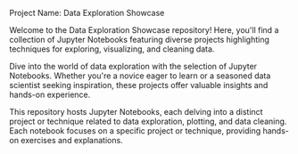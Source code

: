Project Name: Data Exploration Showcase

Welcome to the Data Exploration Showcase repository! Here, you'll find a collection of Jupyter Notebooks featuring diverse projects highlighting techniques for exploring, visualizing, and cleaning data.

Dive into the world of data exploration with the selection of Jupyter Notebooks.
Whether you're a novice eager to learn or a seasoned data scientist seeking inspiration, these projects offer valuable insights and hands-on experience.

This repository hosts Jupyter Notebooks, each delving into a distinct project or technique related to data exploration, plotting, and data cleaning.
Each notebook focuses on a specific project or technique, providing hands-on exercises and explanations.
